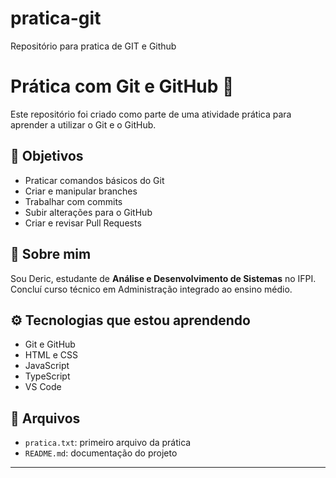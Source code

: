 # pratica-git
Repositório para pratica de GIT e Github

# Prática com Git e GitHub 🚀

Este repositório foi criado como parte de uma atividade prática para aprender a utilizar o Git e o GitHub.

## 🧠 Objetivos

- Praticar comandos básicos do Git
- Criar e manipular branches
- Trabalhar com commits
- Subir alterações para o GitHub
- Criar e revisar Pull Requests

## 👤 Sobre mim

Sou Deric, estudante de **Análise e Desenvolvimento de Sistemas** no IFPI. 
Concluí curso técnico em Administração integrado ao ensino médio.

## ⚙️ Tecnologias que estou aprendendo

- Git e GitHub
- HTML e CSS
- JavaScript
- TypeScript
- VS Code

## 📂 Arquivos

- `pratica.txt`: primeiro arquivo da prática
- `README.md`: documentação do projeto

---